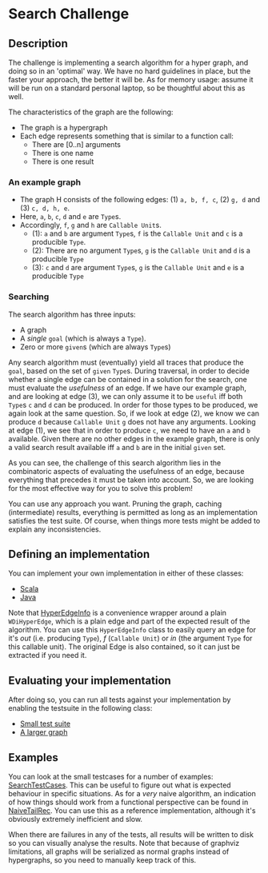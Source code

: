# Search Challenge

## Description
The challenge is implementing a search algorithm for a hyper graph, and doing so in an 'optimal' way. 
We have no hard guidelines in place, but the faster your approach, the better it will be.
As for memory usage: assume it will be run on a standard personal laptop, so be thoughtful about this as well. 

The characteristics of the graph are the following:
* The graph is a hypergraph
* Each edge represents something that is similar to a function call: 
  * There are [0..n] arguments
  * There is one name
  * There is one result
  
### An example graph
* The graph H consists of the following edges: (1) `a, b, f, c`, (2) `g, d` and (3) `c, d, h, e`. 
* Here, `a`, `b`, `c`, `d` and `e` are `Type`s. 
* Accordingly, `f`, `g` and `h` are `Callable Unit`s.
  * (1): `a` and `b` are argument `Type`s, `f` is the `Callable Unit` and `c` is a producible `Type`.
  * (2): There are no argument `Type`s, `g` is the `Callable Unit` and `d` is a producible `Type`
  * (3): `c` and `d` are argument `Type`s, `g` is the `Callable Unit` and `e` is a producible `Type` 

### Searching
The search algorithm has three inputs:
* A graph
* A *single* `goal` (which is always a `Type`).
* Zero or more `given`s (which are always `Type`s)

Any search algorithm must (eventually) yield all traces that produce the `goal`, based on the set of `given` `Type`s. 
During traversal, in order to decide whether a single edge can be contained in a solution for the search, one must evaluate the _usefulness_ of an edge.
If we have our example graph, and are looking at edge (3), we can only assume it to be `useful` iff both `Type`s `c` and `d` can be produced. 
In order for those types to be produced, we again look at the same question. 
So, if we look at edge (2), we know we can produce `d` because `Callable Unit` `g` does not have any arguments. 
Looking at edge (1), we see that in order to produce `c`, we need to have an `a` and `b` available. 
Given there are no other edges in the example graph, there is only a valid search result available iff `a` and `b` are in the initial `given` set.

As you can see, the challenge of this search algorithm lies in the combinatoric aspects of evaluating the usefulness of an edge, because everything that precedes it must be taken into account. 
So, we are looking for the most effective way for you to solve this problem!

You can use any approach you want. 
Pruning the graph, caching (intermediate) results, everything is permitted as long as an implementation satisfies the test suite. 
Of course, when things more tests might be added to explain any inconsistencies. 

## Defining an implementation
You can implement your own implementation in either of these classes:
* [Scala](src/main/scala/com/ing/sea/pdeng/graph/search/EfficientSearchStrategyScala.scala)
* [Java](src/main/java/com/ing/sea/pdeng/graph/search/EfficientSearchStrategyJava.java)

Note that [HyperEdgeInfo](src/main/scala/com/ing/sea/pdeng/graph/search/HyperEdgeInfo.scala) is a convenience wrapper around a plain `WDiHyperEdge`, which is a plain edge and part of the expected result of the algorithm. 
You can use this `HyperEdgeInfo` class to easily query an edge for it's _out_ (i.e. producing `Type`), _f_ (`Callable Unit`) or _in_ (the argument `Type` for this callable unit). 
The original Edge is also contained, so it can just be extracted if you need it. 

## Evaluating your implementation
After doing so, you can run all tests against your implementation by enabling the testsuite in the following class:
* [Small test suite](src/test/scala/com/ing/sea/pdeng/graph/search/TypeGraphSearchSpec.scala)
* [A larger graph](src/test/scala/com/ing/sea/pdeng/graph/search/TypeGraphSearchFilesSpec.scala)

## Examples
You can look at the small testcases for a number of examples: [SearchTestCases](src/test/scala/com/ing/sea/pdeng/graph/search/testcases/SearchTestCases.scala).
This can be useful to figure out what is expected behaviour in specific situations.
As for a _very_ naive algorithm, an indication of how things should work from a functional perspective can be found in [NaiveTailRec](src/test/scala/com/ing/sea/pdeng/graph/search/testcases/NaiveTailRec.scala). 
You can use this as a reference implementation, although it's obviously extremely inefficient and slow. 

When there are failures in any of the tests, all results will be written to disk so you can visually analyse the results. 
Note that because of graphviz limitations, all graphs will be serialized as normal graphs instead of hypergraphs, so you need to manually keep track of this. 
